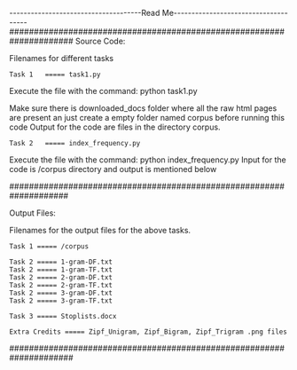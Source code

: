 -------------------------------------Read Me-------------------------------------
#####################################################################
Source Code:

Filenames for different tasks

	Task 1   ===== task1.py

   Execute the file with the command: python task1.py 

   Make sure there is downloaded_docs folder where all the raw html pages are present
   an just create a empty folder named corpus before running this code
   Output for the code are files in the directory corpus.
   

	Task 2   ===== index_frequency.py

   Execute the file with the command: python index_frequency.py 
   Input for the code is /corpus directory and output is mentioned below

####################################################################

Output Files:

Filenames for the output files for the above tasks.
	
	Task 1 ===== /corpus

	Task 2 ===== 1-gram-DF.txt
	Task 2 ===== 1-gram-TF.txt
	Task 2 ===== 2-gram-DF.txt
	Task 2 ===== 2-gram-TF.txt
	Task 2 ===== 3-gram-DF.txt
	Task 2 ===== 3-gram-TF.txt

	Task 3 ===== Stoplists.docx

	Extra Credits ===== Zipf_Unigram, Zipf_Bigram, Zipf_Trigram .png files


#####################################################################

